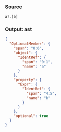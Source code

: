 ### Source
```js parse:expr
a?.[b]
```

### Output: ast
```json
{
  "OptionalMember": {
    "span": "0:6",
    "object": {
      "IdentRef": {
        "span": "0:1",
        "name": "a"
      }
    },
    "property": {
      "Expr": {
        "IdentRef": {
          "span": "4:5",
          "name": "b"
        }
      }
    },
    "optional": true
  }
}
```
